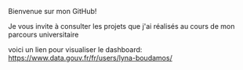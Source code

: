 Bienvenue sur mon GitHub!

Je vous invite à consulter les projets que j'ai réalisés au cours de mon parcours universitaire

voici un lien pour visualiser le dashboard: https://www.data.gouv.fr/fr/users/lyna-boudamos/
